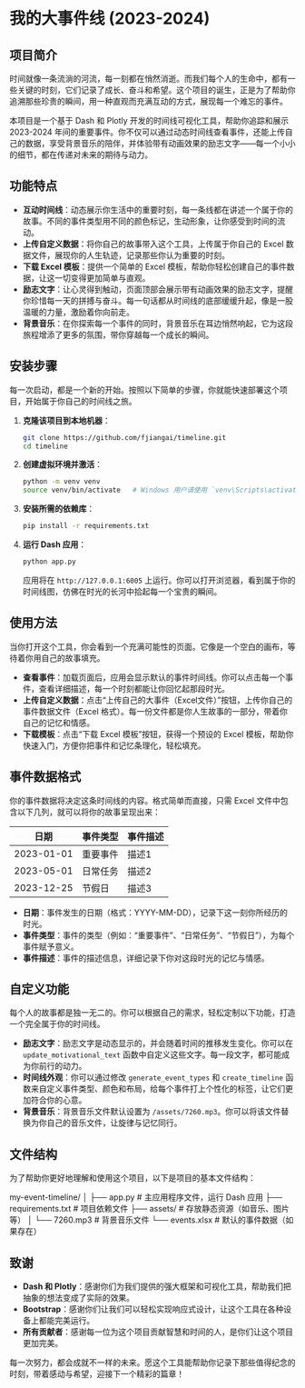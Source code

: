 # 我的大事件线 (2023-2024)

## 项目简介

时间就像一条流淌的河流，每一刻都在悄然消逝。而我们每个人的生命中，都有一些关键的时刻，它们记录了成长、奋斗和希望。这个项目的诞生，正是为了帮助你追溯那些珍贵的瞬间，用一种直观而充满互动的方式，展现每一个难忘的事件。

本项目是一个基于 Dash 和 Plotly 开发的时间线可视化工具，帮助你追踪和展示 2023-2024 年间的重要事件。你不仅可以通过动态时间线查看事件，还能上传自己的数据，享受背景音乐的陪伴，并体验带有动画效果的励志文字——每一个小小的细节，都在传递对未来的期待与动力。

## 功能特点

- **互动时间线**：动态展示你生活中的重要时刻，每一条线都在讲述一个属于你的故事。不同的事件类型用不同的颜色标记，生动形象，让你感受到时间的流动。
- **上传自定义数据**：将你自己的故事带入这个工具，上传属于你自己的 Excel 数据文件，展现你的人生轨迹，记录那些你认为重要的时刻。
- **下载 Excel 模板**：提供一个简单的 Excel 模板，帮助你轻松创建自己的事件数据，让这一切变得更加简单与直观。
- **励志文字**：让心灵得到触动，页面顶部会展示带有动画效果的励志文字，提醒你珍惜每一天的拼搏与奋斗。每一句话都从时间线的底部缓缓升起，像是一股温暖的力量，激励着你向前走。
- **背景音乐**：在你探索每一个事件的同时，背景音乐在耳边悄然响起，它为这段旅程增添了更多的氛围，带你穿越每一个成长的瞬间。

## 安装步骤

每一次启动，都是一个新的开始。按照以下简单的步骤，你就能快速部署这个项目，开始属于你自己的时间线之旅。

1. **克隆该项目到本地机器**：
    ```bash
    git clone https://github.com/fjiangai/timeline.git
    cd timeline
    ```

2. **创建虚拟环境并激活**：
    ```bash
    python -m venv venv
    source venv/bin/activate   # Windows 用户请使用 `venv\Scripts\activate`
    ```

3. **安装所需的依赖库**：
    ```bash
    pip install -r requirements.txt
    ```

4. **运行 Dash 应用**：
    ```bash
    python app.py
    ```
    应用将在 `http://127.0.0.1:6005` 上运行。你可以打开浏览器，看到属于你的时间线图，仿佛在时光的长河中拾起每一个宝贵的瞬间。

## 使用方法

当你打开这个工具，你会看到一个充满可能性的页面。它像是一个空白的画布，等待着你用自己的故事填充。

- **查看事件**：加载页面后，应用会显示默认的事件时间线。你可以点击每一个事件，查看详细描述，每一个时刻都能让你回忆起那段时光。
- **上传自定义数据**：点击“上传自己的大事件（Excel文件）”按钮，上传你自己的事件数据文件（Excel 格式）。每一份文件都是你人生故事的一部分，带着你自己的记忆和情感。
- **下载模板**：点击“下载 Excel 模板”按钮，获得一个预设的 Excel 模板，帮助你快速入门，方便你把事件和记忆条理化，轻松填充。

## 事件数据格式

你的事件数据将决定这条时间线的内容。格式简单而直接，只需 Excel 文件中包含以下几列，就可以将你的故事呈现出来：

| 日期       | 事件类型   | 事件描述 |
|------------|------------|----------|
| 2023-01-01 | 重要事件   | 描述1    |
| 2023-05-01 | 日常任务   | 描述2    |
| 2023-12-25 | 节假日     | 描述3    |

- **日期**：事件发生的日期（格式：YYYY-MM-DD），记录下这一刻你所经历的时光。
- **事件类型**：事件的类型（例如：“重要事件”、“日常任务”、“节假日”），为每个事件赋予意义。
- **事件描述**：事件的描述信息，详细记录下你对这段时光的记忆与情感。

## 自定义功能

每个人的故事都是独一无二的。你可以根据自己的需求，轻松定制以下功能，打造一个完全属于你的时间线。

- **励志文字**：励志文字是动态显示的，并会随着时间的推移发生变化。你可以在 `update_motivational_text` 函数中自定义这些文字。每一段文字，都可能成为你前行的动力。
- **时间线外观**：你可以通过修改 `generate_event_types` 和 `create_timeline` 函数来自定义事件类型、颜色和布局，给每个事件打上个性化的标签，让它们更加符合你的心意。
- **背景音乐**：背景音乐文件默认设置为 `/assets/7260.mp3`。你可以将该文件替换为你自己的音乐文件，让旋律与记忆同行。

## 文件结构

为了帮助你更好地理解和使用这个项目，以下是项目的基本文件结构：

my-event-timeline/
│
├── app.py                # 主应用程序文件，运行 Dash 应用
├── requirements.txt      # 项目依赖文件
├── assets/               # 存放静态资源（如音乐、图片等）
│   └── 7260.mp3          # 背景音乐文件
└── events.xlsx           # 默认的事件数据（如果存在）

## 致谢

- **Dash 和 Plotly**：感谢你们为我们提供的强大框架和可视化工具，帮助我们把抽象的想法变成了实际的效果。
- **Bootstrap**：感谢你们让我们可以轻松实现响应式设计，让这个工具在各种设备上都能完美运行。
- **所有贡献者**：感谢每一位为这个项目贡献智慧和时间的人，是你们让这个项目更加完美。

每一次努力，都会成就不一样的未来。愿这个工具能帮助你记录下那些值得纪念的时刻，带着感动与希望，迎接下一个精彩的篇章！